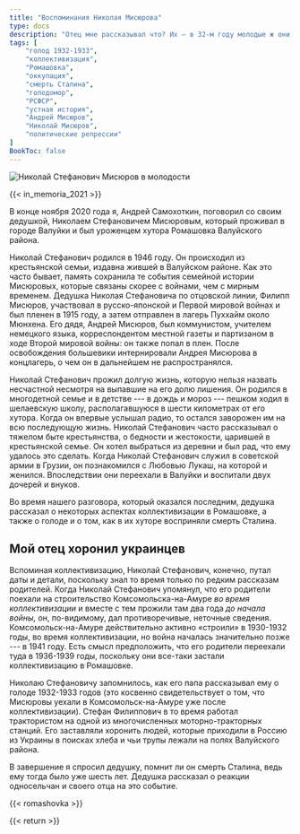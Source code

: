 ```yaml
---
title: "Воспоминания Николая Мисюрова"
type: docs
description: "Отец мне рассказывал что? Их — в 32-м году молодые ж они были — их заставляли хоронить украинцев. Украинцы как мертвецы брели по полям везде сюда — в Россию. Кто доходил, а кто нет. На полях трупы валялись. Заставляли убирать и хоронить."
tags: [
    "голод 1932-1933",
    "коллективизация",
    "Ромашовка",
    "оккупация",
    "смерть Сталина",
    "голодомор",
    "РСФСР",
    "устная история",
    "Андрей Мисюров",
    "Николай Мисюров",
    "политические репрессии"
]
BookToc: false
---
```


![Николай Стефанович Мисюров в молодости](/docs/topography/romashovka/misyurov2.jpg "Портрет Николая Стефановича и дом в Ромашовке")

{{< in_memoria_2021 >}}

В конце ноября 2020 года я, Андрей Самохоткин, поговорил со своим дедушкой, Николаем Стефановичем Мисюровым, который проживал в городе Валуйки и был уроженцем хутора Ромашовка Валуйского района.

Николай Стефанович родился в 1946 году. Он происходил из крестьянской семьи, издавна жившей в Валуйском районе. Как это часто бывает, память сохранила те события семейной истории Мисюровых, которые связаны скорее с войнами, чем с мирным временем. Дедушка Николая Стефановича по отцовской линии, Филипп Мисюров, участвовал в русско-японской и Первой мировой войнах и был пленен в 1915 году, а затем отправлен в лагерь Пуххайм около Мюнхена. Его дядя, Андрей Мисюров, был коммунистом, учителем немецкого языка, корреспондентом местной газеты и партизаном в ходе Второй мировой войны: он также попал в плен. После освобождения большевики интернировали Андрея Мисюрова в концлагерь, о чем он в дальнейшем не распространялся.

Николай Стефанович прожил долгую жизнь, которую нельзя назвать несчастной несмотря на выпавшие на его долю лишения. Он родился в многодетной семье и в детстве --- в дождь и мороз --- пешком ходил в шелаевскую школу, располагавшуюся в шести километрах от его хутора. Когда он впервые услышал радио, то остался заворожен им на всю последующую жизнь. Николай Стефанович часто рассказывал о тяжелом быте крестьянства, о бедности и жестокости, царившей в крестьянской семье. Он хотел выбраться из деревни и был рад, что ему удалось это сделать. Когда Николай Стефанович служил в советской армии в Грузии, он познакомился с Любовью Лукаш, на которой и женился. Впоследствии они переехали в Валуйки и воспитали двух дочерей и внуков.

Во время нашего разговора, который оказался последним, дедушка рассказал о некоторых аспектах коллективизации в Ромашовке, а также о голоде и о том, как в их хуторе восприняли смерть Сталина.

## Мой отец хоронил украинцев

Вспоминая коллективизацию, Николай Стефанович, конечно, путал даты и детали, поскольку знал то время только по редким рассказам родителей. Когда Николай Стефанович упомянул, что его родители поехали на строительство Комсомольска-на-Амуре *во время коллективизации* и вместе с тем прожили там два года *до начала войны,* он, по-видимому, дал противоречивые, неточные сведения. Комсомольск-на-Амуре действительно активно «‎строили»‎ в 1930-1932 годы, во время коллективизации, но война началась значительно позже --- в 1941 году. Есть смысл предположить, что его родители переехали туда в 1936-1939 годы, поскольку они все-таки застали коллективизацию в Ромашовке.

Николаю Стефановичу запомнилось, как его папа рассказывал ему о голоде 1932-1933 годов (это косвенно свидетельствует о том, что Мисюровы уехали в Комсомольск-на-Амуре уже после коллективизации). Стефан Филиппович в то время работал трактористом на одной из многочисленных моторно-тракторных станций. Его заставляли хоронить людей, которые приходили в Россию из Украины в поисках хлеба и чьи трупы лежали на полях Валуйского района.

В завершение я спросил дедушку, помнит ли он смерть Сталина, ведь ему тогда было уже шесть лет. Дедушка рассказал о реакции односельчан и своего отца на это событие.

{{< romashovka >}}

{{< return >}}
